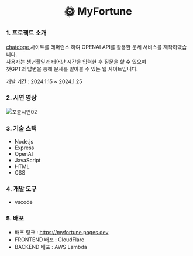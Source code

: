# <p align="center">🌞 MyFortune</p>



### 1. 프로젝트 소개
[chatdoge ](https://fortunedoge.chat/) 사이트를 레퍼런스 하여 OPENAI API를 활용한 운세 서비스를 제작하였습니다.<BR>
사용자는 생년월일과 태어난 시간을 입력한 후 질문을 할 수 있으며 <BR>
챗GPT의 답변을 통해 운세를 알아볼 수 있는 웹 사이트입니다.

개발 기간 : 2024.1.15 ~ 2024.1.25

### 2. 시연 영상

![포츈시연02](https://github.com/hhhyeon97/MyFortune/assets/148893126/02c91315-c8b3-48a7-9086-91d1dbee5c14)

### 3. 기술 스택
- Node.js
- Express
- OpenAI
- JavaScript
- HTML
- CSS

### 4. 개발 도구
- vscode 

### 5. 배포
- 배포 링크 : https://myfortune.pages.dev<BR>
- FRONTEND 배포 : CloudFlare<BR>
- BACKEND 배포 : AWS Lambda<BR>





